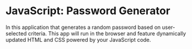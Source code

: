 # JavaScript: Password Generator
In this application that generates a random password based on user-selected criteria. This app will run in the browser and feature dynamically updated HTML and CSS powered by your JavaScript code. 
